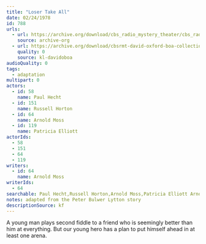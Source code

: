 ```yaml
---
title: "Loser Take All"
date: 02/24/1978
id: 788
urls: 
  - url: https://archive.org/download/cbs_radio_mystery_theater/cbs_radio_mystery_theater-0751-0800.zip/cbs_radio_mystery_theater-0751-0800%2Fcbsrmt_0788_loser_take_all.mp3
    source: archive-org
  - url: https://archive.org/download/cbsrmt-david-oxford-boa-collection/CBSRMT-780224-0788-Loser-Take-All-(32-11)-[2007]-{BoA}.mp3
    quality: 0
    source: kl-davidoboa
audioQuality: 0
tags: 
  - adaptation
multipart: 0
actors:  
  - id: 58
    name: Paul Hecht  
  - id: 151
    name: Russell Horton  
  - id: 64
    name: Arnold Moss  
  - id: 119
    name: Patricia Elliott
actorIds:  
  - 58  
  - 151  
  - 64  
  - 119
writers:  
  - id: 64
    name: Arnold Moss
writerIds:  
  - 64
searchable: Paul Hecht,Russell Horton,Arnold Moss,Patricia Elliott Arnold Moss
notes: adapted from the Peter Bulwer Lytton story
descriptionSource: kf
---
```

A young man plays second fiddle to a friend who is seemingly better than him at everything. But our young hero has a plan to put himself ahead in at least one arena.
